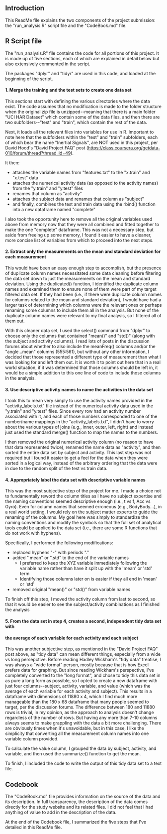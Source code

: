## **Introduction**

This ReadMe file explains the two components of the project submission: the "run_analysis.R"
script file and the "CodeBook.md" file.

## **R Script file**

The "run_analysis.R" file contains the code for all portions of this project. It is made
up of five sections, each of which are explained in detail below but also extensively
commented in the script.

The packages "dplyr" and "tidyr" are used in this code, and loaded at the beginning of the
script.

#### **1. Merge the training and the test sets to create one data set**

This sections start with defining the various directories where the data exist. The code
assumes that no modification is made to the folder structure when the original zip file is
unzipped--meaning that there is a main folder "UCI HAR Dataset" which contain some of the
data files, and then there are two subfolders--"test" and "train", which contain the rest
of the data.

Next, it loads all the relevant files into variables for use in R. Important to note here
that the subfolders within the "test" and "train" subfolders, each of which bear the name
"Inertial Signals", are NOT used in this project, per David Hood's "David Project FAQ" post
(https://class.coursera.org/getdata-010/forum/thread?thread_id=49).

It then:
* attaches the variable names from "features.txt" to the "x.train" and "x.test" data
* attaches the numerical activity data (as opposed to the activity names) from the "y.train"
and "y.test" files
* renames that column as "activity"
* attaches the subject data and renames that column as "subject"
* and finally, combines the test and train data using the rbind() function into a new
dataframe named "complete"

I also took the opportunity here to remove all the original variables used above from memory
now that they were all combined and fitted together to make the one "complete" dataframe.
This was not a necessary step, but aside from freeing up some memory, I found it easier to
have a cleaner, more concise list of variables from which to proceed into the next steps.

#### **2. Extract only the measurements on the mean and standard deviation for each measurement**

This would have been an easy enough step to accomplish, but the presence of duplicate
column names necessitated some data cleaning before filtering the data set down to just
the measurements on the mean and standard deviation. Using the duplicated() function, I
identified the duplicate column names and examined them to ensure none of them were part of
my target filtered data set. If they had been (i.e., if there were duplicate column names
for columns related to the mean and standard deviation), I would have had a larger task of
determining which columns were the relevant ones or perhaps renaming some columns to include
them all in the analysis. But none of the duplicate column names were relevant to my final
analysis, so I filtered all of them out.

With this cleaner data set, I used the select() command from "dplyr" to choose only the
columns that contained "mean()" and "std()" (along with the subject and activity columns).
I read lots of posts in the discussion forums about whether to also include the meanFreq()
columns and/or the "angle...mean" columns (555:561), but without any other information, I
decided that those represented a different type of measurement than what I was looking for
and left them out. It is worth it to point out here that in a real world situation, if
it was determined that those columns should be left in, it would be a simple addition to
this one line of code to include those columns in the analysis.

#### **3. Use descriptive activity names to name the activities in the data set**

I took this to mean very simply to use the activity names provided in the "activity_labels.txt"
file instead of the numerical activity data used in the "y.train" and "y.test" files. Since
every row had an activity number associated with it, and each of those numbers corresponded
to one of the number/name mappings in the "activity_labels.txt", I didn't have to worry about
the various types of joins (e.g., inner, outer, left, right) and instead just used the
standard merge() function to map the names to the numbers.

I then removed the original numerical activity column (no reason to have that data represented
twice), renamed the name data as "activity", and then sorted the entire data set by subject
and activity. This last step was not required but I found it easier to get a feel for the
data when they were sorted in a logical way, instead of the arbitrary ordering that the
data were in due to the random split of the test vs train data.

#### **4. Appropriately label the data set with descriptive variable names**

This was the most subjective step of the project for me. I made a choice not to fundamentally
reword the column titles as I have no subject expertise and the naming conventions seemed
descriptive enough (i.e., t vs f, Acc vs Gyro). Even for column names that seemed erroneous
(e.g., BodyBody...), in a real world setting, I would rely on the subject matter experts to
guide the renaming of the columns. My goal here was simply to standardize the naming conventions
and modify the symbols so that the full set of analytical tools could be applied to the data
set (i.e., there are some R functions that do not work with hyphens).

Specifically, I performed the following modifications:
* replaced hyphens "-" with periods "."
* added ".mean" or ".std" to the end of the variable names
  - I preferred to keep the XYZ variable immediately following the variable name rather 
    than have it split up with the 'mean' or 'std' term
  - Identifying those columns later on is easier if they all end in 'mean' or 'std'
* removed original "mean()" or "std()" from variable names

To finish off this step, I moved the activity column from last to second, so that it would
be easier to see the subject/activity combinations as I finished the analysis

#### **5. From the data set in step 4, creates a second, independent tidy data set with**
#### **the average of each variable for each activity and each subject**

This was another subjective step, as mentioned in the "David Project FAQ" post above, as
"tidy data" can mean different things, especially from a wide vs long persepctive. Before
reading Hadley Wickham's "tidy data" treatise, I was always a "wide format" person, mostly
because that is how Excel prefers data for graphing. But since reading Wickham's perspective,
I've completely converted to the "long format", and chose to tidy this data set in as pure
a long form as possible, so I opted to create a new dataframe with just four columns--subject,
activity, variable, and value (which was the average of each variable for each activity and
subject). This results in a dataframe with dimensions of 11880 x 4, which I find much more 
manageable than the 180 x 68 dataframe that many people seemed to target, per the discussion
forums. The difference between 180 and 11880 rows is trivial, in my opinion, as the approach
to analysis doesn't change regardless of the number of rows. But having any more than 7-10
columns always seems to make grappling with the data a bit more challenging. There are
obviously times when it's unavoidable, but in this case, I like the simplicity that
converting all the measurement column names into one variable column provided.

To calculate the value column, I grouped the data by subject, activity, and variable, and
then used the summarize() function to get the mean.

To finish, I included the code to write the output of this tidy data set to a text file.

## **Codebook**

The "CodeBook.md" file provides information on the source of the data and its description.
In full transparency, the description of the data comes directly for the study website and
its related files. I did not feel that I had anything of value to add in the description of
the data.

At the end of the Codebook file, I summarized the five steps that I've detailed in this
ReadMe file.